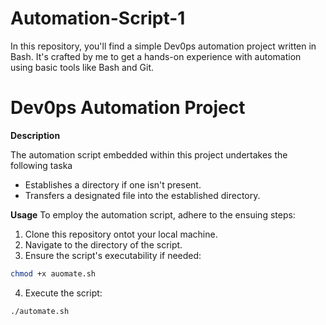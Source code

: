 # Automation-Script-1
In this repository, you'll find a simple Dev0ps automation project written in Bash. It's crafted by me to get a hands-on experience with automation using basic tools like Bash and Git.

# Dev0ps Automation Project

**Description**

The automation script embedded within this project undertakes the following taska

- Establishes a directory if one isn't present.
- Transfers a designated file into the established directory.

**Usage**
To employ the automation script, adhere to the ensuing steps:

1. Clone this repository ontot your local machine.
2. Navigate to the directory of the script.
3. Ensure the script's executability if needed: 

```bash
chmod +x auomate.sh
```

4. Execute the script: 

```bash
./automate.sh
```


